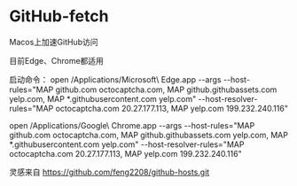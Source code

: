 # GitHub-fetch
Macos上加速GitHub访问

目前Edge、Chrome都适用

启动命令：
open /Applications/Microsoft\ Edge.app --args --host-rules="MAP github.com octocaptcha.com, MAP github.githubassets.com yelp.com, MAP *.githubusercontent.com yelp.com" --host-resolver-rules="MAP octocaptcha.com 20.27.177.113, MAP yelp.com 199.232.240.116"

open /Applications/Google\ Chrome.app --args --host-rules="MAP github.com octocaptcha.com, MAP github.githubassets.com yelp.com, MAP *.githubusercontent.com yelp.com" --host-resolver-rules="MAP octocaptcha.com 20.27.177.113, MAP yelp.com 199.232.240.116"

灵感来自
https://github.com/feng2208/github-hosts.git
